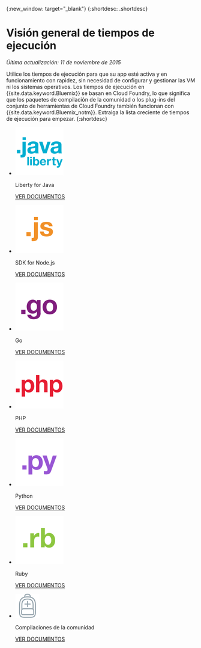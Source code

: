 {:new_window: target="_blank"}
{:shortdesc: .shortdesc}

# Visión general de tiempos de ejecución
*Última actualización: 11 de noviembre de 2015*

Utilice los tiempos de ejecución para que su app esté activa y en funcionamiento con rapidez, sin necesidad de configurar y gestionar las VM ni los sistemas operativos. Los tiempos de ejecución en {{site.data.keyword.Bluemix}} se basan en Cloud Foundry, lo que significa que los paquetes de compilación de la comunidad o los plug-ins del conjunto de herramientas de Cloud Foundry también funcionan con {{site.data.keyword.Bluemix_notm}}. Extraiga la lista creciente de tiempos de ejecución para empezar.
{:shortdesc}

<ul class="runtimeIconList">
<li>
<p class="runtimeIcon"><img src="images/javaweb_featured.svg" alt="Java Liberty" /></p>
<p class="runtimeTitle">Liberty for Java</p>
<p class="runtimeLink"><a format="html" href="../starters/liberty/index.html" scope="peer">VER DOCUMENTOS</a></p>
</li>
<li>
<p class="runtimeIcon"><img src="images/node_featured.svg" alt="Node.js" /></p>
<p class="runtimeTitle">SDK for Node.js</p>
<p class="runtimeLink"><a format="html" href="../starters/nodejs/index.html" scope="peer">VER DOCUMENTOS</a></p>
</li>
<li>
<p class="runtimeIcon"><img src="images/go_featured.svg" alt="Go" /></p>
<p class="runtimeTitle">Go</p>
<p class="runtimeLink"><a format="html" href="../starters/go/index.html" scope="peer">VER DOCUMENTOS</a></p>
</li>
<li>
<p class="runtimeIcon"><img src="images/php_featured.svg" alt="PHP" /></p>
<p class="runtimeTitle">PHP</p>
<p class="runtimeLink"><a format="html" href="../starters/php/index.html" scope="peer">VER DOCUMENTOS</a></p>
</li>
<li>
<p class="runtimeIcon"><img src="images/python_featured.svg" alt="Python" /></p>
<p class="runtimeTitle">Python</p>
<p class="runtimeLink"><a format="html" href="../starters/python/index.html" scope="peer">VER DOCUMENTOS</a></p>
</li>
<li>
<p class="runtimeIcon"><img src="images/ruby_featured.svg" alt="Ruby" /></p>
<p class="runtimeTitle">Ruby</p>
<p class="runtimeLink"><a format="html" href="../starters/rails/index.html" scope="peer">VER DOCUMENTOS</a></p>
</li>
<li>
<p class="runtimeIcon"><img src="images/byod_featured.png" alt="Paquetes de compilación de la comunidad" /></p>
<p class="runtimeTitle">Compilaciones de la comunidad</p>
<p class="runtimeLink"><a format="html" href="byob.html" scope="peer">VER DOCUMENTOS</a></p>
</li>
</ul>


